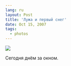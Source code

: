 ```yaml
---
lang: ru
layout: Post
title: 'Лужа и первый снег'
date: Oct 15, 2007
tags:
  - photos
---
```


![](/images/blog/Sapegin-Artem-20D-2007-10-14-445-4535.jpg)

Сегодня днём за окном.
